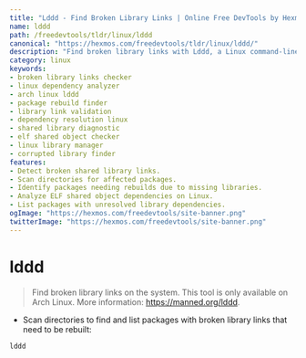 ```yaml
---
title: "Lddd - Find Broken Library Links | Online Free DevTools by Hexmos"
name: lddd
path: /freedevtools/tldr/linux/lddd
canonical: "https://hexmos.com/freedevtools/tldr/linux/lddd/"
description: "Find broken library links with Lddd, a Linux command-line tool for identifying packages needing rebuilds. Detect dependency issues quickly and efficiently. Free online tool, no registration required."
category: linux
keywords:
- broken library links checker
- linux dependency analyzer
- arch linux lddd
- package rebuild finder
- library link validation
- dependency resolution linux
- shared library diagnostic
- elf shared object checker
- linux library manager
- corrupted library finder
features:
- Detect broken shared library links.
- Scan directories for affected packages.
- Identify packages needing rebuilds due to missing libraries.
- Analyze ELF shared object dependencies on Linux.
- List packages with unresolved library dependencies.
ogImage: "https://hexmos.com/freedevtools/site-banner.png"
twitterImage: "https://hexmos.com/freedevtools/site-banner.png"
---
```


# lddd

> Find broken library links on the system.
> This tool is only available on Arch Linux.
> More information: <https://manned.org/lddd>.

- Scan directories to find and list packages with broken library links that need to be rebuilt:

`lddd`
